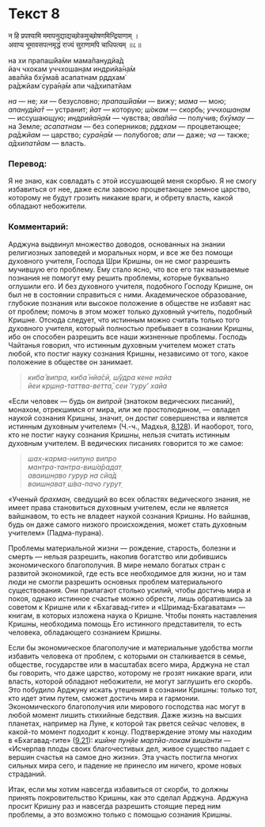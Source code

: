 # Текст 8

न हि प्रपश्यामि ममापनुद्याद्यच्छोकमुच्छोषणमिन्द्रियाणाम् ।  
अवाप्य भूमावसपत्नमृद्धं राज्यं सुराणामपि चाधिपत्यम् ॥८॥

на хи прапаш́йа̄ми мама̄панудйа̄д  
йач чхокам уччхошан̣ам индрийа̄н̣а̄м  
ава̄пйа бхӯма̄в асапатнам р̣ддхам̇  
ра̄джйам̇ сура̄н̣а̄м апи ча̄дхипатйам

_на_ — не; _хи_ — безусловно; _прапаш́йа̄ми_ — вижу; _мама_ — мою; _апанудйа̄т_ — устранит; _йат_ — которую; _ш́окам_ — скорбь; _уччхошан̣ам_ — иссушающую; _индрийа̄н̣а̄м_ — чувства; _ава̄пйа_ — получив; _бхӯмау_ — на Земле; _асапатнам_ — без соперников; _р̣ддхам_ — процветающее; _ра̄джйам_ — царство; _сура̄н̣а̄м_ — полубогов; _апи_ — даже; _ча_ — также; _а̄дхипатйам_ — власть.

### Перевод:

Я не знаю, как совладать с этой иссушающей меня скорбью. Я не смогу избавиться от нее, даже если завоюю процветающее земное царство, которому не будут грозить никакие враги, и обрету власть, какой обладают небожители.

### Комментарий:

Арджуна выдвинул множество доводов, основанных на знании религиозных заповедей и моральных норм, и все же без помощи духовного учителя, Господа Шри Кришны, он не смог разрешить мучившую его проблему. Ему стало ясно, что все его так называемые познания не помогут ему решить проблемы, которые буквально оглушили его. И без духовного учителя, подобного Господу Кришне, он был не в состоянии справиться с ними. Академическое образование, глубокие познания или высокое положение в обществе не избавят нас от проблем; помочь в этом может только духовный учитель, подобный Кришне. Отсюда следует, что истинным можно считать только того духовного учителя, который полностью пребывает в сознании Кришны, ибо он способен разрешить все наши жизненные проблемы. Господь Чайтанья говорил, что истинным духовным учителем может стать любой, кто постиг науку сознания Кришны, независимо от того, какое положение в обществе он занимает.

> _киба̄ випра, киба̄ нйа̄сӣ, ш́ӯдра кене найа  
> йеи кр̣шн̣а-таттва-ветта̄, сеи ‘гуру’ хайа_

«Если человек — будь он _випрой_ (знатоком ведических писаний), монахом, отрекшимся от мира, или же простолюдином, — овладел наукой сознания Кришны, значит, он достиг совершенства и является истинным духовным учителем» (Ч.-ч., Мадхья, [8.128](#)). И наоборот, того, кто не постиг науку сознания Кришны, нельзя считать истинным духовным учителем. В ведических писаниях говорится то же самое:

> _шах̣-карма-нипун̣о випро  
> мантра-тантра-виш́а̄радат̣  
> аваишн̣аво гурур на сйа̄д  
> ваишн̣ават̣ ш́ва-пачо гурут̣_

«Ученый _брахман,_ сведущий во всех областях ведического знания, не имеет права становиться духовным учителем, если не является вайшнавом, то есть не владеет наукой сознания Кришны. Но вайшнав, будь он даже самого низкого происхождения, может стать духовным учителем» (Падма-пурана).

Проблемы материальной жизни — рождение, старость, болезни и смерть — нельзя разрешить, накопив богатство или добившись экономического благополучия. В мире немало богатых стран с развитой экономикой, где есть все необходимое для жизни, но и там люди не смогли разрешить основных проблем материального существования. Они прилагают столько усилий, чтобы достичь мира и покоя, однако истинное счастье можно обрести, лишь обратившись за советом к Кришне или к «Бхагавад-гите» и «Шримад-Бхагаватам» — книгам, в которых изложена наука о Кришне. Чтобы понять наставления Кришны, необходима помощь Его истинного представителя, то есть человека, обладающего сознанием Кришны.

Если бы экономическое благополучие и материальные удобства могли избавить человека от проблем, с которыми он сталкивается в семье, обществе, государстве или в масштабах всего мира, Арджуна не стал бы говорить, что даже царство, которому не грозят никакие враги, или власть, которой обладают небожители, не могут заглушить его скорбь. Это побудило Арджуну искать утешения в сознании Кришны: только тот, кто идет этим путем, сможет достичь мира и гармонии. Экономического благополучия или мирового господства нас могут в любой момент лишить стихийные бедствия. Даже жизнь на высших планетах, например на Луне, к которой так рвется сейчас человек, в какой-то момент подходит к концу. Подтверждение этому мы находим в «Бхагавад-гите» ([9.21](../9/21.md)): _кшӣн̣е пун̣йе мартйа-локам̇ виш́анти —_ «Исчерпав плоды своих благочестивых дел, живое существо падает с вершин счастья на самое дно жизни». Эта участь постигла многих сильных мира сего, и падение не принесло им ничего, кроме новых страданий.

Итак, если мы хотим навсегда избавиться от скорби, то должны принять покровительство Кришны, как это сделал Арджуна. Арджуна просит Кришну раз и навсегда разрешить стоящие перед ним проблемы, а это возможно только с помощью сознания Кришны.
